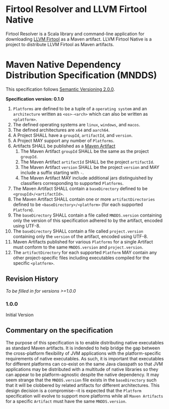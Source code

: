# Firtool Resolver and LLVM Firtool Native

Firtool Resolver is a Scala library and command-line application for downloading [LLVM Firtool](https://github.com/llvm/circt) as a Maven artifact.
LLVM Firtool Native is a project to distribute LLVM Firtool as Maven artifacts.

# Maven Native Dependency Distribution Specification (MNDDS)

This specification follows [Semantic Versioning 2.0.0](https://semver.org).

**Specification version: 0.1.0**

1. `Platforms` are defined to be a tuple of a `operating system` and an `architecture` written as `<os>-<arch>` which can also be written as `<platform>`.
1. The defined operating systems are `linux`, `windows`, and `macos`.
1. The defined architectures are `x64` and `aarch64`.
1. A Project SHALL have a `groupId`, `artifactId`, and `version`.
1. A Project MAY support any number of `Platforms`.
1. Artifacts SHALL be published as a [Maven Artifact](https://maven.apache.org/repositories/artifacts.html)
    1. The Maven Artifact `groupId` SHALL be the same as the project `groupId`.
    1. The Maven Artifact `artifactId` SHALL be the project `artifactId`.
    1. The Maven Artifact `version` SHALL be the project `version` and MAY include a suffix starting with `-`.
    1. The Maven Artifact MAY include additional jars distinguished by classifiers corresponding to supported `Platforms`.
1. The Maven Artifact SHALL contain a `baseDirectory` defined to be `<groupId>/<artifactId>`.
1. The Maven Artifact SHALL contain one or more `artifactDirectories` defined to be `<baseDirectory>/<platform>` (for each supported `Platform`).
1. The `baseDirectory` SHALL contain a file called `MNDDS.version` containing only the version of this specification adhered to by the artifact, encoded using UTF-8.
1. The `baseDirectory` SHALL contain a file called `project.version` containing only the `version` of the artifact, encoded using UTF-8.
1. Maven Artifacts published for various `Platforms` for a single Artifact must conform to the same `MNDDS.version` and `project.version`.
1. The `artifactDirectory` for each supported `Platform` MAY contain any other project-specific files including executables compiled for the specific `<platform>`.

## Revision History

_To be filled in for versions >=1.0.0_

### 1.0.0

Initial Version

## Commentary on the specification

The purpose of this specification is to enable distributing native executables as standard Maven artifacts.
It is indended to help bridge the gap between the cross-platform flexibility of JVM applications with the platform-specific requirements of native executables.
As such, it is important that executables for different platforms can co-exist on the same Java classpath so that JVM applications may be distributed with a multitude of native libraries so they can appear to be platform-agnostic despite the native dependency.
It may seem strange that the `MNDDS.version` file exists in the `baseDirectory` such that it will be clobbered by related artifacts for different architectures.
This design decision is a compromise--it is expected that the `Platform` specification will evolve to support more platforms while all `Maven Artifacts` for a specific `Artifact` must have the same `MNDDS.version`.
